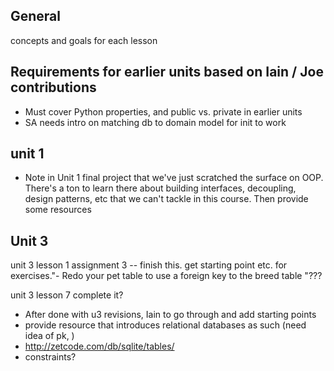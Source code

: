 ## General

concepts and goals for each lesson

## Requirements for earlier units based on Iain / Joe contributions

*   Must cover Python properties, and public vs. private in earlier units
*   SA needs intro on matching db to domain model for init to work


## unit 1

-  Note in Unit 1 final project that we've just scratched the surface on OOP. There's a ton to learn there about building interfaces, decoupling, design patterns, etc that we can't tackle in this course. Then provide some resources


## Unit 3 

unit 3 lesson 1 assignment 3 -- finish this. get starting point etc. for exercises."- Redo your pet table to use a foreign key to the breed table
"???

unit 3 lesson 7 complete it?

*   After done with u3 revisions, Iain to go through and add starting points  
*   provide resource that introduces relational databases as such (need idea of pk, )
*   http://zetcode.com/db/sqlite/tables/
*   constraints?
